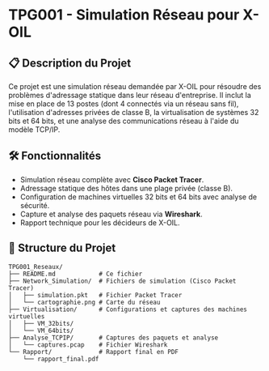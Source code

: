 
# TPG001 - Simulation Réseau pour X-OIL

## 📋 Description du Projet
Ce projet est une simulation réseau demandée par X-OIL pour résoudre des problèmes d'adressage statique dans leur réseau d'entreprise. Il inclut la mise en place de 13 postes (dont 4 connectés via un réseau sans fil), l'utilisation d'adresses privées de classe B, la virtualisation de systèmes 32 bits et 64 bits, et une analyse des communications réseau à l'aide du modèle TCP/IP.

## 🛠️ Fonctionnalités
- Simulation réseau complète avec **Cisco Packet Tracer**.
- Adressage statique des hôtes dans une plage privée (classe B).
- Configuration de machines virtuelles 32 bits et 64 bits avec analyse de sécurité.
- Capture et analyse des paquets réseau via **Wireshark**.
- Rapport technique pour les décideurs de X-OIL.

## 📂 Structure du Projet
```plaintext
TPG001_Reseaux/
├── README.md            # Ce fichier
├── Network_Simulation/  # Fichiers de simulation (Cisco Packet Tracer)
│   ├── simulation.pkt   # Fichier Packet Tracer
│   └── cartographie.png # Carte du réseau
├── Virtualisation/      # Configurations et captures des machines virtuelles
│   ├── VM_32bits/
│   └── VM_64bits/
├── Analyse_TCPIP/       # Captures des paquets et analyse
│   └── captures.pcap    # Fichier Wireshark
└── Rapport/             # Rapport final en PDF
    └── rapport_final.pdf
